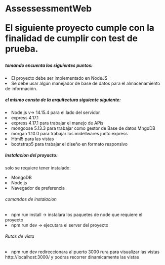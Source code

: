 <h1>AssessessmentWeb</1>

<p> 
El siguiente proyecto cumple con la finalidad de cumplir con test de prueba.
    <h5>tomando encuenta los siguientes puntos:</h5>
    <li>El proyecto debe ser implementado en NodeJS</li>
    <li>Se debe usar algún manejador de base de datos para el almacenamiento de
    información.</li>

<h5>el mismo consta de la arquitectura siguiente siguiente: </h5>
    <li>Node.js v-> 14.15.4 para el lado del servidor</li>
    <li>express 4.17.1</li>
    <li>express 4.17.1 para trabajar el manejo de APis</li>
    <li>mongoose 5.13.3 para trabajar como gestor de Base de datos MngoDB</li>
    <li>morgan 1.10.0 para trabajar los midellwares junto express</li>
    <li>Html5 para las vistas</li>
    <li> bootstrap5 para trabajar el diseño en formato responsivo</li>

<h5>Instalacion del proyacto: </h5>
    <p> solo se requiere tener instalado: </p>
    <li>MongoDB</li>
    <li>Node.js</li>
    <li>Navegador de preferencia </li>

<h6>comandos de instalacion</h6>
    <li>npm run install  -> instalara los paquetes de node que requiere el proyecto</li>
    <li>npm run dev -> ejecutara el server del proyecto</li>

<h6>Rutas de vista </h6>
    <li>npm run dev redireccionara al puerto 3000 rura para visualizar las vistas http://localhost:3000/ y podras recorrer dinamicamente las vistas</li>    
</p>